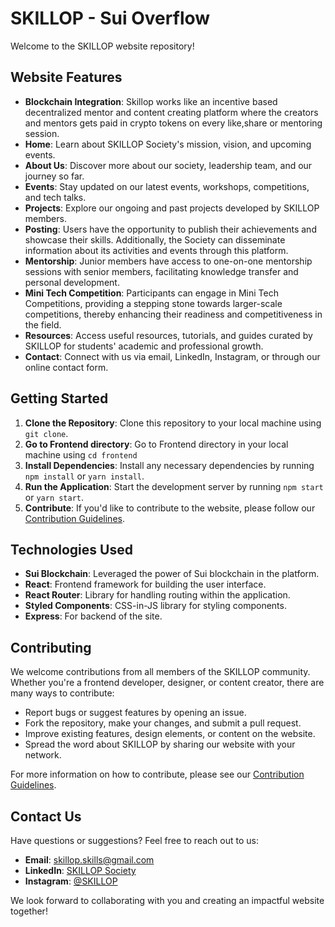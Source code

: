 # SKILLOP - Sui Overflow

Welcome to the SKILLOP website repository! 

## Website Features

- **Blockchain Integration**: Skillop works like an incentive based decentralized mentor and content creating platform where the creators and mentors gets paid in crypto tokens on every like,share or mentoring session.
- **Home**: Learn about SKILLOP Society's mission, vision, and upcoming events.
- **About Us**: Discover more about our society, leadership team, and our journey so far.
- **Events**: Stay updated on our latest events, workshops, competitions, and tech talks.
- **Projects**: Explore our ongoing and past projects developed by SKILLOP members.
- **Posting**: Users have the opportunity to publish their achievements and showcase their skills. Additionally, the Society can disseminate information about its activities and events through this platform.
- **Mentorship**: Junior members have access to one-on-one mentorship sessions with senior members, facilitating knowledge transfer and personal development.
- **Mini Tech Competition**: Participants can engage in Mini Tech Competitions, providing a stepping stone towards larger-scale competitions, thereby enhancing their readiness and competitiveness in the field.
- **Resources**: Access useful resources, tutorials, and guides curated by SKILLOP for students' academic and professional growth.
- **Contact**: Connect with us via email, LinkedIn, Instagram, or through our online contact form.

## Getting Started

1. **Clone the Repository**: Clone this repository to your local machine using `git clone`.
2. **Go to Frontend directory**: Go to Frontend directory in your local machine using `cd frontend`
3. **Install Dependencies**: Install any necessary dependencies by running `npm install` or `yarn install`.
4. **Run the Application**: Start the development server by running `npm start` or `yarn start`.
5. **Contribute**: If you'd like to contribute to the website, please follow our [Contribution Guidelines](CONTRIBUTING.md).

## Technologies Used

- **Sui Blockchain**: Leveraged the power of Sui blockchain in the platform.
- **React**: Frontend framework for building the user interface.
- **React Router**: Library for handling routing within the application.
- **Styled Components**: CSS-in-JS library for styling components.
- **Express**: For backend of the site.

## Contributing

We welcome contributions from all members of the SKILLOP community. Whether you're a frontend developer, designer, or content creator, there are many ways to contribute:

- Report bugs or suggest features by opening an issue.
- Fork the repository, make your changes, and submit a pull request.
- Improve existing features, design elements, or content on the website.
- Spread the word about SKILLOP by sharing our website with your network.

For more information on how to contribute, please see our [Contribution Guidelines](CONTRIBUTING.md).

## Contact Us

Have questions or suggestions? Feel free to reach out to us:

- **Email**: skillop.skills@gmail.com
- **LinkedIn**: [SKILLOP Society](https://www.linkedin.com/company/skillop-society/)
- **Instagram**: [@SKILLOP](https://www.instagram.com/skillop.skill/)

We look forward to collaborating with you and creating an impactful website together!

